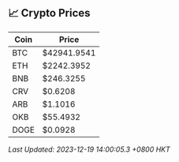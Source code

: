 ## 📈 Crypto Prices

| Coin | Price |
| ---- | ----- |
| BTC | $42941.9541 |
| ETH | $2242.3952 |
| BNB | $246.3255 |
| CRV | $0.6208 |
| ARB | $1.1016 |
| OKB | $55.4932 |
| DOGE | $0.0928 |

_Last Updated: 2023-12-19 14:00:05.3 +0800 HKT_